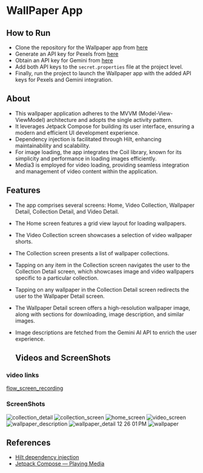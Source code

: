 
# WallPaper App

## How to Run
- Clone the repository for the Wallpaper app from [here](https://github.com/Abhi8358/WallPaper)
- Generate an API key for Pexels from [here](https://www.pexels.com/api/)
- Obtain an API key for Gemini from [here](https://ai.google.dev/gemini-api/docs/api-key)
- Add both API keys to the `secret.properties` file at the project level.
- Finally, run the project to launch the Wallpaper app with the added API keys for Pexels and Gemini integration.

## About

- This wallpaper application adheres to the MVVM (Model-View-ViewModel) architecture and adopts the single activity pattern.
- It leverages Jetpack Compose for building its user interface, ensuring a modern and efficient UI development experience. 
- Dependency injection is facilitated through Hilt, enhancing maintainability and scalability.
- For image loading, the app integrates the Coil library, known for its simplicity and performance in loading images efficiently.
- Media3 is employed for video loading, providing seamless integration and management of video content within the application.


## Features
- The app comprises several screens: Home, Video Collection, Wallpaper Detail, Collection Detail, and Video Detail.
- The Home screen features a grid view layout for loading wallpapers.
- The Video Collection screen showcases a selection of video wallpaper shorts.
- The Collection screen presents a list of wallpaper collections.
- Tapping on any item in the Collection screen navigates the user to the Collection Detail screen, which showcases image and video wallpapers specific to a particular collection.
- Tapping on any wallpaper in the Collection Detail screen redirects the user to the Wallpaper Detail screen.
- The Wallpaper Detail screen offers a high-resolution wallpaper image, along with sections for downloading, image description, and similar images.
- Image descriptions are fetched from the Gemini AI API to enrich the user experience.

  ## Videos and ScreenShots

### video links <br>

[flow_screen_recording](https://drive.google.com/file/d/1V8RLi0BRX5OdVq6A3ReFbAphxzjKNRGE/view?usp=sharing) <br>

### ScreenShots <br>

![collection_detail](https://github.com/Abhi8358/WallPaper/assets/83907876/48518bf4-4d51-4dc6-b20f-fc3f6294a717)
![collection_screen](https://github.com/Abhi8358/WallPaper/assets/83907876/1d677a9c-e321-4e85-9adb-886fbc1c2a2a)
![home_screen](https://github.com/Abhi8358/WallPaper/assets/83907876/e3187573-73a5-4191-82c0-30d703c09abc)
![video_screen](https://github.com/Abhi8358/WallPaper/assets/83907876/5a323c96-0457-45c7-86c1-9963d6f70d45)
![wallpaper_description](https://github.com/Abhi8358/WallPaper/assets/83907876/465ad89b-75fa-46c3-a1aa-fe1a90cc92dc)
![wallpaper_detail 12 26 01 PM](https://github.com/Abhi8358/WallPaper/assets/83907876/d38e255d-f940-4f31-ab92-dd3e2e153c6c)
![wallpaper](https://github.com/Abhi8358/WallPaper/assets/83907876/7427ddad-7f62-4d5a-99df-c790778b77c7) <br>



## References

- [Hilt dependency injection](https://developer.android.com/training/dependency-injection/hilt-android)
- [Jetpack Compose — Playing Media](https://proandroiddev.com/learn-with-code-jetpack-compose-playing-media-part-3-3792bdfbe1ea)
